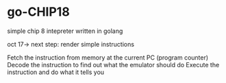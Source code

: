# go-CHIP18

simple chip 8 intepreter written in golang


oct 17-> next step: render simple instructions

Fetch the instruction from memory at the current PC (program counter)
Decode the instruction to find out what the emulator should do
Execute the instruction and do what it tells you
